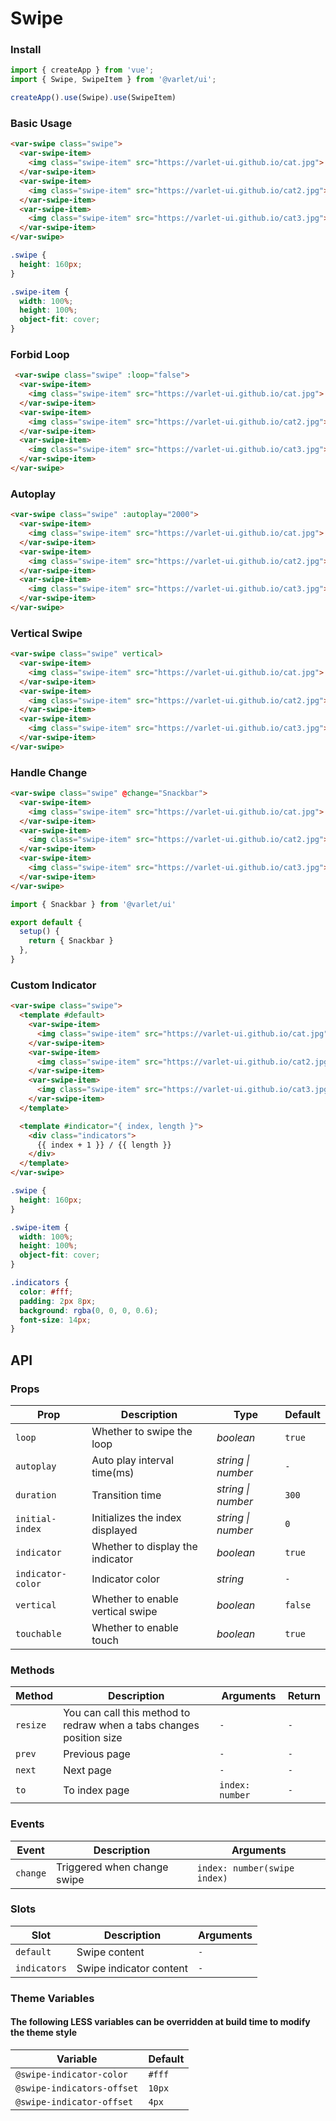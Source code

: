 # Swipe

### Install

```js
import { createApp } from 'vue';
import { Swipe, SwipeItem } from '@varlet/ui';

createApp().use(Swipe).use(SwipeItem)
```

### Basic Usage

```html
<var-swipe class="swipe">
  <var-swipe-item>
    <img class="swipe-item" src="https://varlet-ui.github.io/cat.jpg">
  </var-swipe-item>
  <var-swipe-item>
    <img class="swipe-item" src="https://varlet-ui.github.io/cat2.jpg">
  </var-swipe-item>
  <var-swipe-item>
    <img class="swipe-item" src="https://varlet-ui.github.io/cat3.jpg">
  </var-swipe-item>
</var-swipe>
```

```css
.swipe {
  height: 160px;
}

.swipe-item {
  width: 100%;
  height: 100%;
  object-fit: cover;
}
```

### Forbid Loop

```html
 <var-swipe class="swipe" :loop="false">
  <var-swipe-item>
    <img class="swipe-item" src="https://varlet-ui.github.io/cat.jpg">
  </var-swipe-item>
  <var-swipe-item>
    <img class="swipe-item" src="https://varlet-ui.github.io/cat2.jpg">
  </var-swipe-item>
  <var-swipe-item>
    <img class="swipe-item" src="https://varlet-ui.github.io/cat3.jpg">
  </var-swipe-item>
</var-swipe>
```

### Autoplay

```html
<var-swipe class="swipe" :autoplay="2000">
  <var-swipe-item>
    <img class="swipe-item" src="https://varlet-ui.github.io/cat.jpg">
  </var-swipe-item>
  <var-swipe-item>
    <img class="swipe-item" src="https://varlet-ui.github.io/cat2.jpg">
  </var-swipe-item>
  <var-swipe-item>
    <img class="swipe-item" src="https://varlet-ui.github.io/cat3.jpg">
  </var-swipe-item>
</var-swipe>
```

### Vertical Swipe

```html
<var-swipe class="swipe" vertical>
  <var-swipe-item>
    <img class="swipe-item" src="https://varlet-ui.github.io/cat.jpg">
  </var-swipe-item>
  <var-swipe-item>
    <img class="swipe-item" src="https://varlet-ui.github.io/cat2.jpg">
  </var-swipe-item>
  <var-swipe-item>
    <img class="swipe-item" src="https://varlet-ui.github.io/cat3.jpg">
  </var-swipe-item>
</var-swipe>
```

### Handle Change

```html
<var-swipe class="swipe" @change="Snackbar">
  <var-swipe-item>
    <img class="swipe-item" src="https://varlet-ui.github.io/cat.jpg">
  </var-swipe-item>
  <var-swipe-item>
    <img class="swipe-item" src="https://varlet-ui.github.io/cat2.jpg">
  </var-swipe-item>
  <var-swipe-item>
    <img class="swipe-item" src="https://varlet-ui.github.io/cat3.jpg">
  </var-swipe-item>
</var-swipe>
```

```js
import { Snackbar } from '@varlet/ui'

export default {
  setup() {
    return { Snackbar }
  },
}
```

### Custom Indicator

```html
<var-swipe class="swipe">
  <template #default>
    <var-swipe-item>
      <img class="swipe-item" src="https://varlet-ui.github.io/cat.jpg">
    </var-swipe-item>
    <var-swipe-item>
      <img class="swipe-item" src="https://varlet-ui.github.io/cat2.jpg">
    </var-swipe-item>
    <var-swipe-item>
      <img class="swipe-item" src="https://varlet-ui.github.io/cat3.jpg">
    </var-swipe-item>
  </template>

  <template #indicator="{ index, length }">
    <div class="indicators">
      {{ index + 1 }} / {{ length }}
    </div>
  </template>
</var-swipe>
```

```css
.swipe {
  height: 160px;
}

.swipe-item {
  width: 100%;
  height: 100%;
  object-fit: cover;
}

.indicators {
  color: #fff;
  padding: 2px 8px;
  background: rgba(0, 0, 0, 0.6);
  font-size: 14px;
}
```

## API

### Props

| Prop | Description | Type | Default | 
| --- | --- | --- | --- | 
| `loop` | Whether to swipe the loop | _boolean_ | `true` |
| `autoplay` | Auto play interval time(ms) | _string \| number_ | `-` |
| `duration` | Transition time | _string \| number_ | `300` |
| `initial-index` | Initializes the index displayed | _string \| number_ | `0` |
| `indicator` | Whether to display the indicator | _boolean_ | `true` |
| `indicator-color` | Indicator color | _string_ | `-` |
| `vertical` | Whether to enable vertical swipe | _boolean_ | `false` |
| `touchable` |  Whether to enable touch | _boolean_ | `true` |

### Methods

| Method | Description | Arguments | Return |
| --- | --- | --- | --- |
| `resize` | You can call this method to redraw when a tabs changes position size | `-` | `-` |
| `prev` | Previous page  | `-` | `-` |
| `next` | Next page | `-` | `-` |
| `to` | To index page | `index: number` | `-` |

### Events

| Event | Description | Arguments |
| --- | --- | --- |
| `change` | Triggered when change swipe | `index: number(swipe index)` |

### Slots

| Slot | Description | Arguments |
| --- | --- | --- |
| `default` | Swipe content | `-` |
| `indicators` | Swipe indicator content | `-` |

### Theme Variables
#### The following LESS variables can be overridden at build time to modify the theme style

| Variable | Default |
| --- | --- |
| `@swipe-indicator-color` | `#fff` |
| `@swipe-indicators-offset` | `10px` |
| `@swipe-indicator-offset` | `4px` |